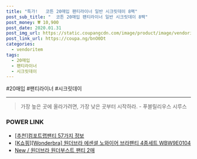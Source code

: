 ```yaml
--- 
title: "특가!   코튼 20매입 팬티라이너 일반 시크릿데이 8팩" 
post_sub_title: "  코튼 20매입 팬티라이너 일반 시크릿데이 8팩" 
post_money: ₩ 10,900 
post_date: 2020.01.31 
post_img_url: https://static.coupangcdn.com/image/product/image/vendoritem/2019/02/18/4316763633/b22bc9ce-25ff-47da-8c36-0a8dd6208005.jpg 
post_link_url: https://coupa.ng/bnO0Dt 
categories: 
  - vendoritem 
tags: 
  - 20매입 
  - 팬티라이너 
  - 시크릿데이 
--- 
```

  #20매입 #팬티라이너 #시크릿데이 
<hr> 

> 가장 높은 곳에 올라가려면, 가장 낮은 곳부터 시작하라. - 푸블릴리우스 시루스 


### POWER LINK

* <a href="https://blog.naver.com/fasyy4321/221787123737" target="_blank">[추천]컴포트랩팬티 57가지 정보</a>
* <a href="https://blog.naver.com/santokki14/221780747235" target="_blank">[K쇼핑][Wonderbra] 원더브라 에센셜 노와이어 브라팬티 4종세트 WBW9E0104</a>
* <a href="https://blog.naver.com/fasyy4321/221789000347" target="_blank">New / 원더브라 원더부스트 팬티 2매</a>
